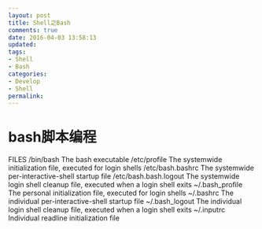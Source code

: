```yaml
---
layout: post
title: Shell之Bash
comments: true
date: 2016-04-03 13:58:13
updated:
tags:
- Shell
- Bash
categories:
- Develop
- Shell
permalink:
---
```


# bash脚本编程

FILES
/bin/bash
The bash executable
/etc/profile
The systemwide initialization file,
executed for login shells
/etc/bash.bashrc
The systemwide
per-interactive-shell
startup file
/etc/bash.bash.logout
The
systemwide
login
shell
cleanup
file,
executed
when
a
login
shell
exits
~/.bash_profile
The
personal
initialization
file,
executed
for
login
shells
~/.bashrc
The
individual
per-interactive-shell
startup
file
~/.bash_logout
The
individual
login
shell
cleanup
file,
executed
when
a
login
shell
exits
~/.inputrc
Individual
readline
initialization
file

